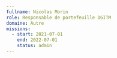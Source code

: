 ```yaml
---
fullname: Nicolas Morin
role: Responsable de portefeuille DGITM
domaine: Autre
missions:
  - start: 2021-07-01
    end: 2022-07-01
    status: admin
---
```



